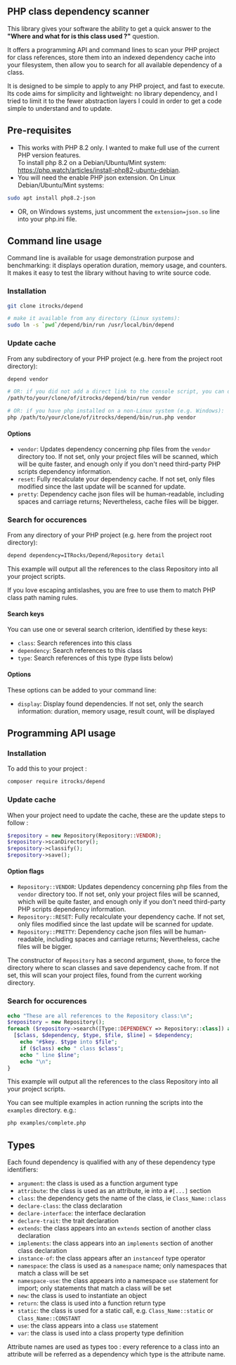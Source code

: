 PHP class dependency scanner 
----------------------------

This library gives your software the ability to get a quick answer to the
**"Where and what for is this class used ?"** question.

It offers a programming API and command lines to scan your PHP project for class
references, store them into an indexed dependency cache into your filesystem,
then allow you to search for all available dependency of a class.

It is designed to be simple to apply to any PHP project, and fast to execute.
Its code aims for simplicity and lightweight: no library dependency,
and I tried to limit it to the fewer abstraction layers I could
in order to get a code simple to understand and to update.

Pre-requisites
--------------

- This works with PHP 8.2 only. I wanted to make full use of the current PHP version features. \
  To install php 8.2 on a Debian/Ubuntu/Mint system:
  https://php.watch/articles/install-php82-ubuntu-debian.
- You will need the enable PHP json extension.
  On Linux Debian/Ubuntu/Mint systems:
```bash
sudo apt install php8.2-json
```
- OR, on Windows systems, just uncomment the `extension=json.so` line into your php.ini file.

Command line usage
------------------

Command line is available for usage demonstration purpose and benchmarking:
it displays operation duration, memory usage, and counters.
It makes it easy to test the library without having to write source code.

### Installation

```bash
git clone itrocks/depend

# make it available from any directory (Linux systems):
sudo ln -s `pwd`/depend/bin/run /usr/local/bin/depend
```

### Update cache

From any subdirectory of your PHP project (e.g. here from the project root directory):

```bash
depend vendor

# OR: if you did not add a direct link to the console script, you can do the same with (Linux systems):
/path/to/your/clone/of/itrocks/depend/bin/run vendor

# OR: if you have php installed on a non-Linux system (e.g. Windows):
php /path/to/your/clone/of/itrocks/depend/bin/run.php vendor
```

#### Options

- `vendor`:
  Updates dependency concerning php files from the `vendor` directory too. If not set,
  only your project files will be scanned, which will be quite faster, and enough only if you don't
  need third-party PHP scripts dependency information.
- `reset`:
  Fully recalculate your dependency cache. If not set, only files modified since the last update
  will be scanned for update.
- `pretty`:
  Dependency cache json files will be human-readable, including spaces and carriage returns;
  Nevertheless, cache files will be bigger.

### Search for occurences

From any directory of your PHP project (e.g. here from the project root directory):

```bash
depend dependency=ITRocks/Depend/Repository detail
```

This example will output all the references to the class Repository into all your project scripts.

If you love escaping antislashes, you are free to use them to match PHP class path naming rules.

#### Search keys

You can use one or several search criterion, identified by these keys:

- `class`: Search references into this class
- `dependency`: Search references to this class 
- `type`: Search references of this type (type lists below)

#### Options

These options can be added to your command line:

- `display`: Display found dependencies. If not set, only the search information:
  duration, memory usage, result count, will be displayed

Programming API usage
---------------------

### Installation

To add this to your project :

```bash
composer require itrocks/depend
```

### Update cache

When your project need to update the cache, these are the update steps to follow :

```php
$repository = new Repository(Repository::VENDOR);
$repository->scanDirectory();
$repository->classify();
$repository->save();
```

#### Option flags

- `Repository::VENDOR`:
  Updates dependency concerning php files from the `vendor` directory too. If not set,
  only your project files will be scanned, which will be quite faster, and enough only if you don't
  need third-party PHP scripts dependency information.
- `Repository::RESET`:
  Fully recalculate your dependency cache. If not set, only files modified since the last update
  will be scanned for update.
- `Repository::PRETTY`:
  Dependency cache json files will be human-readable, including spaces and carriage returns;
  Nevertheless, cache files will be bigger.

The constructor of `Repository` has a second argument, `$home`, to force the directory where to
scan classes and save dependency cache from. If not set, this will scan your project files, found
from the current working directory.

### Search for occurences

```php
echo "These are all references to the Repository class:\n";
$repository = new Repository();
foreach ($repository->search([Type::DEPENDENCY => Repository::class]) as $dependency) {
  [$class, $dependency, $type, $file, $line] = $dependency;
	echo "#$key. $type into $file";
	if ($class) echo " class $class";
	echo " line $line";
	echo "\n";
}
```

This example will output all the references to the class Repository into all your project scripts.

You can see multiple examples in action running the scripts into the `examples` directory. e.g.:

```bash
php examples/complete.php
```

Types
-----

Each found dependency is qualified with any of these dependency type identifiers:

- `argument`: the class is used as a function argument type
- `attribute`: the class is used as an attribute, ie into a `#[...]` section
- `class`: the dependency gets the name of the class, ie `Class_Name::class`
- `declare-class`: the class declaration
- `declare-interface`: the interface declaration
- `declare-trait`: the trait declaration
- `extends`: the class appears into an `extends` section of another class declaration
- `implements`: the class appears into an `implements` section of another class declaration
- `instance-of`: the class appears after an `instanceof` type operator
- `namespace`: the class is used as a `namespace` name;
  only namespaces that match a class will be set
- `namespace-use`: the class appears into a namespace `use` statement for import;
  only statements that match a class will be set
- `new`: the class is used to instantiate an object
- `return`: the class is used into a function return type
- `static`: the class is used for a static call,
  e.g. `Class_Name::static` or `Class_Name::CONSTANT`
- `use`: the class appears into a class `use` statement
- `var`: the class is used into a class property type definition

Attribute names are used as types too : every reference to a class into an attribute will be
referred as a dependency which type is the attribute name.

